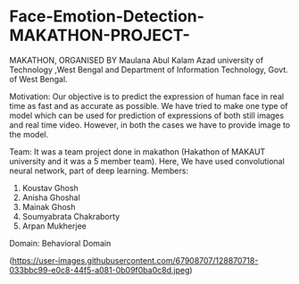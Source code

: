 # Face-Emotion-Detection-MAKATHON-PROJECT-
MAKATHON, ORGANISED  BY Maulana Abul Kalam Azad university of Technology ,West Bengal and Department of Information Technology, Govt. of West Bengal.

Motivation:
Our objective is to predict the expression of human face in real time as fast and as accurate as possible. We have tried to make one type of  model which can be used for prediction of expressions of both still images and real time video. However, in both the cases we have to provide image to the model.

Team:
It was a team project done in makathon (Hakathon of MAKAUT university and it was a 5 member team). Here, We have used convolutional neural network, part of deep learning.
Members:
1. Koustav Ghosh
2. Anisha Ghoshal
3. Mainak Ghosh
4. Soumyabrata Chakraborty
5. Arpan Mukherjee

Domain:
Behavioral Domain

(https://user-images.githubusercontent.com/67908707/128870718-033bbc99-e0c8-44f5-a081-0b09f0ba0c8d.jpeg)

